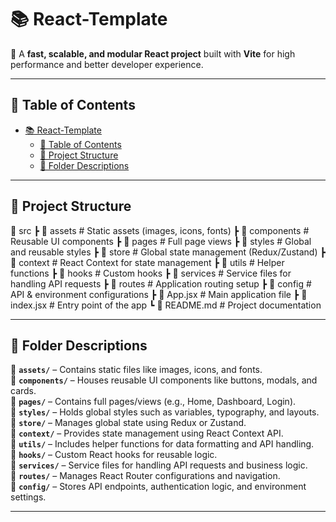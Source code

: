 # 📚 React-Template

🚀 A **fast, scalable, and modular React project** built with **Vite** for high performance and better developer experience.

---

## 📌 Table of Contents

- [📚 React-Template](#-react-template)
  - [📌 Table of Contents](#-table-of-contents)
  - [📂 Project Structure](#-project-structure)
  - [📜 Folder Descriptions](#-folder-descriptions)

---

## 📂 Project Structure

📂 src
┣ 📂 assets # Static assets (images, icons, fonts)
┣ 📂 components # Reusable UI components
┣ 📂 pages # Full page views
┣ 📂 styles # Global and reusable styles
┣ 📂 store # Global state management (Redux/Zustand)
┣ 📂 context # React Context for state management
┣ 📂 utils # Helper functions
┣ 📂 hooks # Custom hooks
┣ 📂 services # Service files for handling API requests
┣ 📂 routes # Application routing setup
┣ 📂 config # API & environment configurations
┣ 📄 App.jsx # Main application file
┣ 📄 index.jsx # Entry point of the app
┗ 📄 README.md # Project documentation

---

## 📜 Folder Descriptions

📂 **`assets/`** – Contains static files like images, icons, and fonts.  
📂 **`components/`** – Houses reusable UI components like buttons, modals, and cards.  
📂 **`pages/`** – Contains full pages/views (e.g., Home, Dashboard, Login).  
📂 **`styles/`** – Holds global styles such as variables, typography, and layouts.  
📂 **`store/`** – Manages global state using Redux or Zustand.  
📂 **`context/`** – Provides state management using React Context API.  
📂 **`utils/`** – Includes helper functions for data formatting and API handling.  
📂 **`hooks/`** – Custom React hooks for reusable logic.  
📂 **`services/`** – Service files for handling API requests and business logic.  
📂 **`routes/`** – Manages React Router configurations and navigation.  
📂 **`config/`** – Stores API endpoints, authentication logic, and environment settings.

---
